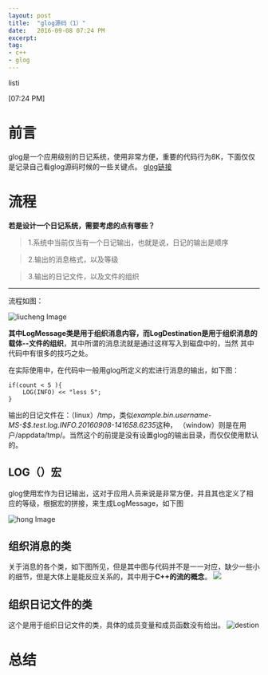 ```yaml
---
layout: post
title:  "glog源码（1）"
date:   2016-09-08 07:24 PM
excerpt:
tag:
- c++ 
- glog
---
```


listi

[07:24 PM]

# 前言
glog是一个应用级别的日记系统，使用非常方便，重要的代码行为8K，下面仅仅是记录自己看glog源码时候的一些关键点。
[glog链接](https://github.com/google/glog)

# 流程
**若是设计一个日记系统，需要考虑的点有哪些？**

>1.系统中当前仅当有一个日记输出，也就是说，日记的输出是顺序

>2.输出的消息格式，以及等级

>3.输出的日记文件，以及文件的组织

---

流程如图：

![liucheng Image](http://img.blog.csdn.net/20160908194848945)

**其中LogMessage类是用于组织消息内容，而LogDestination是用于组织消息的载体--文件的组织**，其中所谓的消息流就是通过这样写入到磁盘中的，当然
其中代码中有很多的技巧之处。

在实际使用中，在代码中一般用glog所定义的宏进行消息的输出，如下图：

```
if(count < 5 ){
    LOG(INFO) << "less 5";
}
```
输出的日记文件在：（linux）/tmp，类似*example.bin.username-MS-$$.test.log.INFO.20160908-141658.6235*这种，
（window）则是在用户/appdata/tmp/。当然这个的前提是没有设置glog的输出目录，而仅仅使用默认的。

## LOG（）宏

glog使用宏作为日记输出，这对于应用人员来说是非常方便，并且其也定义了相应的等级，根据宏的拼接，来生成LogMessage，如下图

![hong Image](http://img.blog.csdn.net/20160908200332370)


## 组织消息的类
关于消息的各个类，如下图所见，但是其中图与代码并不是一一对应，缺少一些小的细节，但是大体上是能反应关系的，其中用于**C++的流的概念**。
![](http://img.blog.csdn.net/20160908201239180)


## 组织日记文件的类

这个是用于组织日记文件的类，具体的成员变量和成员函数没有给出。
![destion](http://img.blog.csdn.net/20160910145818439)



# 总结
